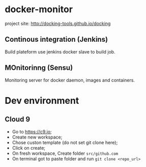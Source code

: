 # docker-monitor

project site: http://docking-tools.github.io/docking
## Continous integration (Jenkins)
Build plateform use jenkins docker slave to build job.

## MOnitorinng (Sensu)
Monitoring server for docker daemon, images and containers.

# Dev environment
## Cloud 9
* Go to https://c9.io;
* Create new workspace;
* Chose custon template (do not set git clone here);
* Click on create;
* On fresh workspace, Create folder `src/github.com`
* On terminal got to paste folder and run `git clone <repo_url>`



